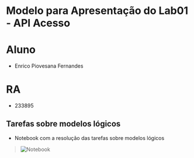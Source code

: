 # Modelo para Apresentação do Lab01 - API Acesso

# Aluno
* Enrico Piovesana Fernandes
# RA
* 233895

## Tarefas sobre modelos lógicos
* Notebook com a resolução das tarefas sobre modelos lógicos
> ![Notebook](notebook/lab2-logic-model-dbpedia.ipynb)
